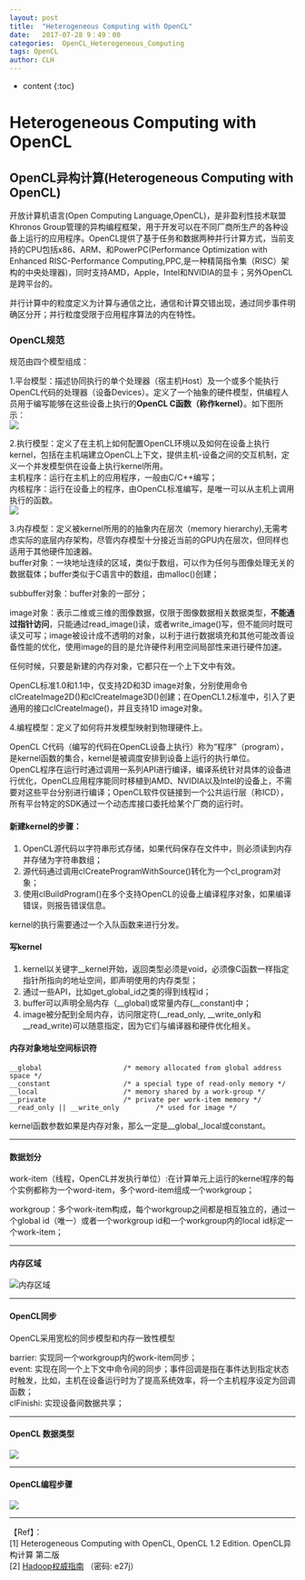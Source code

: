 ```yaml
---
layout: post
title:  "Heterogeneous Computing with OpenCL"
date:   2017-07-28 9：49：00
categories:  OpenCL_Heterogeneous_Computing
tags: OpenCL
author: CLH
---
```


* content
{:toc}

# Heterogeneous Computing with OpenCL #
## OpenCL异构计算(Heterogeneous Computing with OpenCL) ##

开放计算机语言(Open Computing Language,OpenCL)，是非盈利性技术联盟Khronos Group管理的异构编程框架，用于开发可以在不同厂商所生产的各种设备上运行的应用程序。OpenCL提供了基于任务和数据两种并行计算方式，当前支持的CPU包括x86、ARM、和PowerPC(Performance Optimization with Enhanced RISC-Performance Computing,PPC,是一种精简指令集（RISC）架构的中央处理器)，同时支持AMD，Apple，Intel和NVIDIA的显卡；另外OpenCL是跨平台的。    

并行计算中的粒度定义为计算与通信之比，通信和计算交错出现，通过同步事件明确区分开；并行粒度受限于应用程序算法的内在特性。  
### OpenCL规范 ###
规范由四个模型组成：   

1.平台模型：描述协同执行的单个处理器（宿主机Host）及一个或多个能执行OpenCL代码的处理器（设备Devices）。定义了一个抽象的硬件模型，供编程人员用于编写能够在这些设备上执行的**OpenCL C函数（称作kernel）**。如下图所示：     
![](http://i.imgur.com/UEGdaTO.jpg)    

2.执行模型：定义了在主机上如何配置OpenCL环境以及如何在设备上执行kernel，包括在主机端建立OpenCL上下文，提供主机-设备之间的交互机制，定义一个并发模型供在设备上执行kernel所用。     
主机程序：运行在主机上的应用程序，一般由C/C++编写；   
内核程序：运行在设备上的程序，由OpenCL标准编写，是唯一可以从主机上调用执行的函数。   
![](http://i.imgur.com/d5neEv7.jpg)      

3.内存模型：定义被kernel所用的的抽象内在层次（memory hierarchy),无需考虑实际的底层内存架构，尽管内存模型十分接近当前的GPU内在层次，但同样也适用于其他硬件加速器。      
buffer对象：一块地址连续的区域，类似于数组，可以作为任何与图像处理无关的数据载体；buffer类似于C语言中的数组，由malloc()创建；     
  
subbuffer对象：buffer对象的一部分；      
  
image对象：表示二维或三维的图像数据，仅限于图像数据相关数据类型，**不能通过指针访问**，只能通过read_image()读，或者write_image()写，但不能同时既可读又可写；image被设计成不透明的对象，以利于进行数据填充和其他可能改善设备性能的优化，使用image的目的是允许硬件利用空间局部性来进行硬件加速。       
      
任何时候，只要是新建的内存对象，它都只在一个上下文中有效。      

OpenCL标准1.0和1.1中，仅支持2D和3D image对象，分别使用命令clCreateImage2D()和clCreateImage3D()创建；在OpenCL1.2标准中，引入了更通用的接口clCreateImage()，并且支持1D image对象。  

4.编程模型：定义了如何将并发模型映射到物理硬件上。          

OpenCL C代码（编写的代码在OpenCL设备上执行）称为“程序”（program），是kernel函数的集合，kernel是被调度安排到设备上运行的执行单位。   
OpenCL程序在运行时通过调用一系列API进行编译，编译系统针对具体的设备进行优化，OpenCL应用程序能同时移植到AMD、NVIDIA以及Intel的设备上，不需要对这些平台分别进行编译；OpenCL软件仅链接到一个公共运行层（称ICD），所有平台特定的SDK通过一个动态库接口委托给某个厂商的运行时。       

#### 新建kernel的步骤： ####
1. OpenCL源代码以字符串形式存储，如果代码保存在文件中，则必须读到内存并存储为字符串数组；
2. 源代码通过调用clCreateProgramWithSource()转化为一个cl_program对象；
3. 使用clBuildProgram()在多个支持OpenCL的设备上编译程序对象，如果编译错误，则报告错误信息。    
          
kernel的执行需要通过一个入队函数来进行分发。     

#### 写kernel ####


1. kernel以关键字__kernel开始，返回类型必须是void，必须像C函数一样指定指针所指向的地址空间，即声明使用的内存类型；
2. 通过一些API，比如get_global_id之类的得到线程id；
3. buffer可以声明全局内存（__global)或常量内存(__constant)中；
4. image被分配到全局内存，访问限定符(__read_only, __write_only和__read_write)可以随意指定，因为它们与编译器和硬件优化相关。

#### 内存对象地址空间标识符 ####
	__global					/* memory allocated from global address space */
	__constant					/* a special type of read-only memory */
	__local						/* memory shared by a work-group */
	__private					/* private per work-item memory */
	__read_only || __write_only			/* used for image */
      
kernel函数参数如果是内存对象，那么一定是__global,_local或constant。


----------


#### 数据划分 ####

work-item（线程，OpenCL并发执行单位）:在计算单元上运行的kernel程序的每个实例都称为一个word-item，多个word-item组成一个workgroup；        
 
workgroup：多个work-item构成，每个workgroup之间都是相互独立的，通过一个global id（唯一）或者一个workgroup id和一个workgroup内的local id标定一个work-item；     

----------

#### 内存区域 ####
     

![内存区域](http://i.imgur.com/cdcVHKP.jpg)    

----------

#### OpenCL同步 ####
OpenCL采用宽松的同步模型和内存一致性模型   
  
barrier: 实现同一个workgroup内的work-item同步；     
event:   实现在同一个上下文中命令间的同步；事件回调是指在事件达到指定状态时触发，比如，主机在设备运行时为了提高系统效率，将一个主机程序设定为回调函数；    
clFinishi: 实现设备间数据共享；              

----------
#### OpenCL 数据类型 ####
![](http://i.imgur.com/jse2aNM.jpg)   

----------

#### OpenCL编程步骤 ####
![](http://i.imgur.com/YBPhcaw.jpg)   


----------
【Ref】：     
[1] Heterogeneous Computing with OpenCL, OpenCL 1.2 Edition. OpenCL异构计算 第二版   
[2] [Hadoop权威指南](https://pan.baidu.com/s/1eRKAmdG)  （密码: e27j） 
	